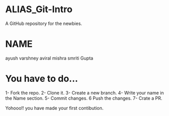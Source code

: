 # ALIAS_Git-Intro
A GitHub repository for the newbies.

# NAME 
ayush varshney
aviral mishra
smriti Gupta







# You have to do...
1- Fork the repo.
2- Clone it.
3- Create a new branch.
4- Write your name in the Name section.
5- Commit changes.
6  Push the changes.
7- Crate a PR.


Yohooo!! you have made your first contibution.

